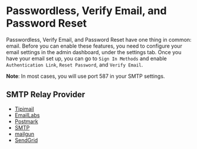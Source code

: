 # Passwordless, Verify Email, and Password Reset

Passwordless, Verify Email, and Password Reset have one thing in common: email. Before you can enable these features, you need to configure your email settings in the admin dashboard, under the settings tab. Once you have your email set up, you can go to `Sign In Methods` and enable `Authentication Link`, `Reset Password`, and `Verify Email`.

**Note**: In most cases, you will use port 587 in your SMTP settings.

## SMTP Relay Provider
- [Tipimail](https://www.tipimail.com/)
- [EmailLabs](https://emaillabs.io)
- [Postmark](https://postmarkapp.com)
- [SMTP](https://www.smtp.com/)
- [mailgun](https://www.mailgun.com/)
- [SendGrid](https://sendgrid.com/)